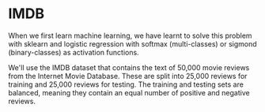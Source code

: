 # IMDB
When we first learn machine learning, we have learnt to solve this problem with sklearn and logistic regression with softmax (multi-classes) or sigmond (binary-classes) as activation functions.

We'll use the IMDB dataset that contains the text of 50,000 movie reviews from the Internet Movie Database. These are split into 25,000 reviews for training and 25,000 reviews for testing. The training and testing sets are balanced, meaning they contain an equal number of positive and negative reviews.
